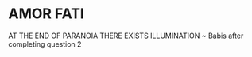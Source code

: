 # AMOR FATI

AT THE END OF PARANOIA THERE EXISTS ILLUMINATION    ~   Babis after completing question 2
